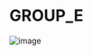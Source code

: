 # GROUP_E
![image](https://github.com/Cavid370/GROUP_E/assets/147253759/533358dc-0f98-4b1f-91de-ec315baab204)
